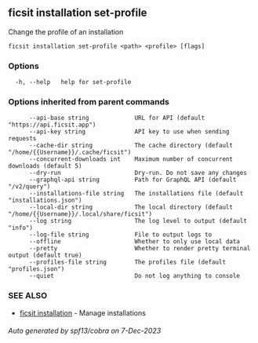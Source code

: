 ## ficsit installation set-profile

Change the profile of an installation

```
ficsit installation set-profile <path> <profile> [flags]
```

### Options

```
  -h, --help   help for set-profile
```

### Options inherited from parent commands

```
      --api-base string             URL for API (default "https://api.ficsit.app")
      --api-key string              API key to use when sending requests
      --cache-dir string            The cache directory (default "/home/{{Username}}/.cache/ficsit")
      --concurrent-downloads int    Maximum number of concurrent downloads (default 5)
      --dry-run                     Dry-run. Do not save any changes
      --graphql-api string          Path for GraphQL API (default "/v2/query")
      --installations-file string   The installations file (default "installations.json")
      --local-dir string            The local directory (default "/home/{{Username}}/.local/share/ficsit")
      --log string                  The log level to output (default "info")
      --log-file string             File to output logs to
      --offline                     Whether to only use local data
      --pretty                      Whether to render pretty terminal output (default true)
      --profiles-file string        The profiles file (default "profiles.json")
      --quiet                       Do not log anything to console
```

### SEE ALSO

* [ficsit installation](ficsit_installation.md)	 - Manage installations

###### Auto generated by spf13/cobra on 7-Dec-2023
